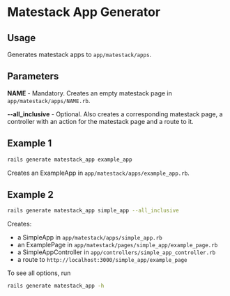 # Matestack App Generator

## Usage

Generates matestack apps to `app/matestack/apps`.

## Parameters

**NAME** - Mandatory. Creates an empty matestack page in `app/matestack/apps/NAME.rb`.

**--all_inclusive** - Optional. Also creates a corresponding matestack page, a controller with an action for the matestack page and a route to it.

## Example 1

```bash
rails generate matestack_app example_app
```

Creates an ExampleApp in `app/matestack/apps/example_app.rb`.

## Example 2

```bash
rails generate matestack_app simple_app --all_inclusive
```

Creates:
- a SimpleApp in `app/matestack/apps/simple_app.rb`
- an ExamplePage in `app/matestack/pages/simple_app/example_page.rb`
- a SimpleAppController in `app/controllers/simple_app_controller.rb`
- a route to `http://localhost:3000/simple_app/example_page`

To see all options, run
```bash
rails generate matestack_app -h
```
